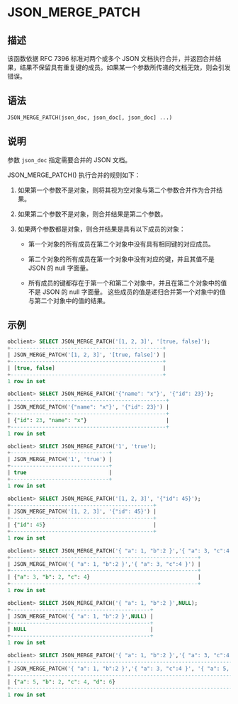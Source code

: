 JSON_MERGE_PATCH 
=====================================



描述 
-----------------------

该函数依据 RFC 7396 标准对两个或多个 JSON 文档执行合并，并返回合并结果，结果不保留具有重复键的成员。如果某一个参数所传递的文档无效，则会引发错误。

语法 
-----------------------

```sql
JSON_MERGE_PATCH(json_doc, json_doc[, json_doc] ...)
```



说明 
-----------------------

参数 `json_doc` 指定需要合并的 JSON 文档。

JSON_MERGE_PATCH() 执行合并的规则如下：

1. 如果第一个参数不是对象，则将其视为空对象与第二个参数合并作为合并结果。

   

2. 如果第二个参数不是对象，则合并结果是第二个参数。

   

3. 如果两个参数都是对象，则合并结果是具有以下成员的对象：

   * 第一个对象的所有成员在第二个对象中没有具有相同键的对应成员。

     
   
   * 第二个对象的所有成员在第一个对象中没有对应的键，并且其值不是 JSON 的 null 字面量。

     
   
   * 所有成员的键都存在于第一个和第二个对象中，并且在第二个对象中的值不是 JSON 的 null 字面量。 这些成员的值是递归合并第一个对象中的值与第二个对象中的值的结果。

     
   

   




示例 
-----------------------

```sql
obclient> SELECT JSON_MERGE_PATCH('[1, 2, 3]', '[true, false]');
+------------------------------------------------+
| JSON_MERGE_PATCH('[1, 2, 3]', '[true, false]') |
+------------------------------------------------+
| [true, false]                                  |
+------------------------------------------------+
1 row in set

obclient> SELECT JSON_MERGE_PATCH('{"name": "x"}', '{"id": 23}');
+-------------------------------------------------+
| JSON_MERGE_PATCH('{"name": "x"}', '{"id": 23}') |
+-------------------------------------------------+
| {"id": 23, "name": "x"}                         |
+-------------------------------------------------+
1 row in set

obclient> SELECT JSON_MERGE_PATCH('1', 'true');
+-------------------------------+
| JSON_MERGE_PATCH('1', 'true') |
+-------------------------------+
| true                          |
+-------------------------------+
1 row in set

obclient> SELECT JSON_MERGE_PATCH('[1, 2, 3]', '{"id": 45}');
+---------------------------------------------+
| JSON_MERGE_PATCH('[1, 2, 3]', '{"id": 45}') |
+---------------------------------------------+
| {"id": 45}                                  |
+---------------------------------------------+
1 row in set

obclient> SELECT JSON_MERGE_PATCH('{ "a": 1, "b":2 }','{ "a": 3, "c":4 }');
+-----------------------------------------------------------+
| JSON_MERGE_PATCH('{ "a": 1, "b":2 }','{ "a": 3, "c":4 }') |
+-----------------------------------------------------------+
| {"a": 3, "b": 2, "c": 4}                                  |
+-----------------------------------------------------------+
1 row in set

obclient> SELECT JSON_MERGE_PATCH('{ "a": 1, "b":2 }',NULL);
+--------------------------------------------+
| JSON_MERGE_PATCH('{ "a": 1, "b":2 }',NULL) |
+--------------------------------------------+
| NULL                                       |
+--------------------------------------------+
1 row in set

obclient> SELECT JSON_MERGE_PATCH('{ "a": 1, "b":2 }','{ "a": 3, "c":4 }', '{ "a": 5, "d":6 }');
+--------------------------------------------------------------------------------+
| JSON_MERGE_PATCH('{ "a": 1, "b":2 }','{ "a": 3, "c":4 }', '{ "a": 5, "d":6 }') |
+--------------------------------------------------------------------------------+
| {"a": 5, "b": 2, "c": 4, "d": 6}                                               |
+--------------------------------------------------------------------------------+
1 row in set
```


